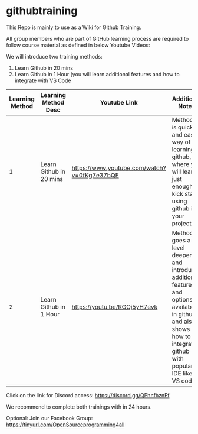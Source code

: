 # githubtraining
This Repo is mainly to use as a Wiki for Github Training. 

All group members who are part of GitHub learning process are required to follow course material as defined in below Youtube Videos: 

We will introduce two training methods:
1) Learn Github in 20 mins 
2) Learn Github in 1 Hour (you will learn additional features and how to integrate with VS Code

|Learning Method |Learning Method Desc | Youtube Link | Additional Notes | 
| --- | --- | --- | --- | 
|1 |Learn Github in 20 mins | https://www.youtube.com/watch?v=0fKg7e37bQE | Method 1 is quick and easy way of learning github, where you will learn just enough to kick start using github in your projects.  | 
|2| Learn Github in 1 Hour| https://youtu.be/RGOj5yH7evk| Method 2 goes a level deeper and introduces additional features and options available in github and also shows how to integrate github with popular IDE like VS code. | 


Click on the link for Discord access: https://discord.gg/QPhnfbznFf

We recommend to complete both trainings with in 24 hours. 


Optional: Join our Facebook Group: https://tinyurl.com/OpenSourceprogramming4all
